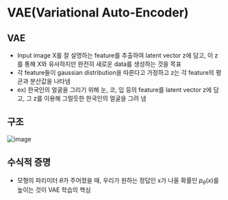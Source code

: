 # VAE(Variational Auto-Encoder)

## VAE
- Input image X를 잘 설명하는 feature를 추출하여 latent vector z에 담고, 이 z를 통해 X와 유사하지만 완전히 새로운 data를 생성하는 것을 목표
- 각 feature들이 gaussian distribution을 따른다고 가정하고 z는 각 feature의 평균과 분산값을 나타냄
- ex) 한국인의 얼굴을 그리기 위해 눈, 코, 입 등의 feature를 latent vector z에 담고, 그 z를 이용해 그럴듯한 한국인의 얼굴을 그려 냄 

## 구조

![image](https://user-images.githubusercontent.com/80622859/212450915-e19f9b8f-8b2c-4640-88cb-174a89dfff2e.png)

## 수식적 증명
- 모형의 파리미터 $\theta$가 주어졌을 때, 우리가 원하는 정답인 x가 나올 확률인 $p_{\theta}(x)$를 높이는 것이 VAE 학습의 핵심

